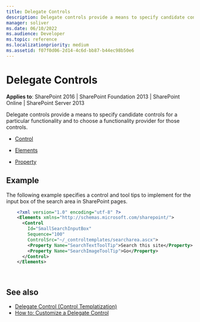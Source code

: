 ```yaml
---
title: Delegate Controls
description: Delegate controls provide a means to specify candidate controls for a particular functionality and to choose a functionality provider for those controls.
manager: soliver
ms.date: 06/10/2022
ms.audience: Developer
ms.topic: reference
ms.localizationpriority: medium
ms.assetid: f07f0d06-2d14-4c6d-bb87-b44ec98b50e6
---
```


# Delegate Controls

**Applies to**: SharePoint 2016 | SharePoint Foundation 2013 | SharePoint Online | SharePoint Server 2013

Delegate controls provide a means to specify candidate controls for a particular functionality and to choose a functionality provider for those controls.

- [Control](control-element-delegate-control.md)

- [Elements](elements-element-delegate-control.md)

- [Property](property-element-delegate-control.md)

## Example

The following example specifies a control and tool tips to implement for the input box of the search area in SharePoint pages.

```XML 
    <?xml version="1.0" encoding="utf-8" ?>
    <Elements xmlns="http://schemas.microsoft.com/sharepoint/">
      <Control
        Id="SmallSearchInputBox"
        Sequence="100"
        ControlSrc="~/_controltemplates/searcharea.ascx">
        <Property Name="SearchTextToolTip">Search this site</Property>
        <Property Name="SearchImageToolTip">Go</Property>
      </Control>
    </Elements>
```

<br/>

## See also

- [Delegate Control (Control Templatization)](https://msdn.microsoft.com/library/e979328d-4985-4ed6-9085-7ff32a998dfc(Office.15).aspx)
- [How to: Customize a Delegate Control](https://msdn.microsoft.com/library/9db44a39-33df-43d9-b873-3b41310090af(Office.15).aspx)
